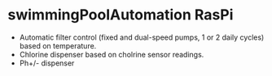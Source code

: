 # swimmingPoolAutomation RasPi


- Automatic filter control (fixed and dual-speed pumps, 1 or 2 daily cycles) based on temperature.
- Chlorine dispenser based on cholrine sensor readings.
- Ph+/- dispenser

